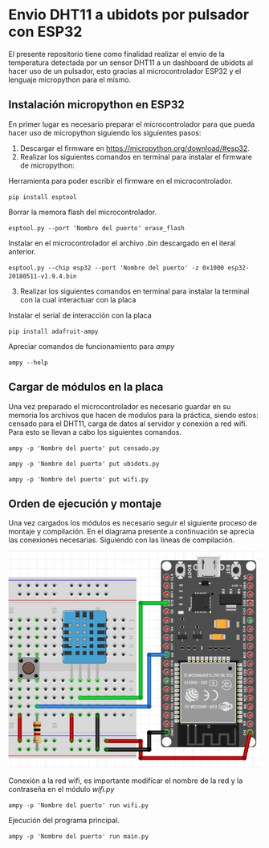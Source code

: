 # Envio DHT11 a ubidots por pulsador con ESP32
El presente repositorio tiene como finalidad realizar el envio de la temperatura detectada por un sensor DHT11 a un dashboard de ubidots al hacer uso de un pulsador, esto gracias al microcontrolador ESP32 y el lenguaje micropython para el mismo.

## Instalación micropython en ESP32
En primer lugar es necesario preparar el microcontrolador para que pueda hacer uso de micropython siguiendo los siguientes pasos:
1. Descargar el firmware en https://micropython.org/download/#esp32.
2. Realizar los siguientes comandos en terminal para instalar el firmware de micropython:

Herramienta para poder escribir el firmware en el microcontrolador.

`pip install esptool`

Borrar la memora flash del microcontrolador.

`esptool.py --port 'Nombre del puerto' erase_flash`

Instalar en el microcontrolador el archivo *.bin* descargado en el iteral anterior.

`esptool.py --chip esp32 --port 'Nombre del puerto' -z 0x1000 esp32-20180511-v1.9.4.bin`

3. Realizar los siguientes comandos en terminal para instalar la terminal con la cual interactuar con la placa

Instalar el serial de interacción con la placa

`pip install adafruit-ampy`

Apreciar comandos de funcionamiento para *ampy*

`ampy --help`

## Cargar de módulos en la placa
Una vez preparado el microcontrolador es necesario guardar en su memoria los archivos que hacen de modulos para la práctica, siendo estos: censado para el DHT11, carga de datos al servidor y conexión a red wifi. Para esto se llevan a cabo los siguientes comandos.

`ampy -p 'Nombre del puerto' put censado.py`

`ampy -p 'Nombre del puerto' put ubidots.py`

`ampy -p 'Nombre del puerto' put wifi.py`

## Orden de ejecución y montaje
Una vez cargados los módulos es necesario seguir el siguiente proceso de montaje y compilación. En el diagrama presente a continuación se aprecia las conexiones necesarias. Siguiendo con las lineas de compilación.

![esquematico](/img/esquematico.png)

Conexión a la red wifi, es importante modificar el nombre de la red y la contraseña en el módulo *wifi.py*

`ampy -p 'Nombre del puerto' run wifi.py`

Ejecución del programa principal.

`ampy -p 'Nombre del puerto' run main.py`
